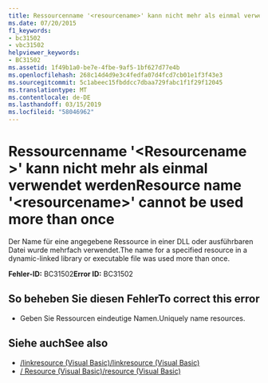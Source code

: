 ```yaml
---
title: Ressourcenname '<resourcename>' kann nicht mehr als einmal verwendet werden
ms.date: 07/20/2015
f1_keywords:
- bc31502
- vbc31502
helpviewer_keywords:
- BC31502
ms.assetid: 1f49b1a0-be7e-4fbe-9af5-1bf627d77e4b
ms.openlocfilehash: 268c14d4d9e3c4fedfa07d4fcd7cb01e1f3f43e3
ms.sourcegitcommit: 5c1abeec15fbddcc7dbaa729fabc1f1f29f12045
ms.translationtype: MT
ms.contentlocale: de-DE
ms.lasthandoff: 03/15/2019
ms.locfileid: "58046962"
---
```

# <a name="resource-name-resourcename-cannot-be-used-more-than-once"></a><span data-ttu-id="532f6-102">Ressourcenname '\<Resourcename >' kann nicht mehr als einmal verwendet werden</span><span class="sxs-lookup"><span data-stu-id="532f6-102">Resource name '\<resourcename>' cannot be used more than once</span></span>
<span data-ttu-id="532f6-103">Der Name für eine angegebene Ressource in einer DLL oder ausführbaren Datei wurde mehrfach verwendet.</span><span class="sxs-lookup"><span data-stu-id="532f6-103">The name for a specified resource in a dynamic-linked library or executable file was used more than once.</span></span>  
  
 <span data-ttu-id="532f6-104">**Fehler-ID:** BC31502</span><span class="sxs-lookup"><span data-stu-id="532f6-104">**Error ID:** BC31502</span></span>  
  
## <a name="to-correct-this-error"></a><span data-ttu-id="532f6-105">So beheben Sie diesen Fehler</span><span class="sxs-lookup"><span data-stu-id="532f6-105">To correct this error</span></span>  
  
-   <span data-ttu-id="532f6-106">Geben Sie Ressourcen eindeutige Namen.</span><span class="sxs-lookup"><span data-stu-id="532f6-106">Uniquely name resources.</span></span>  
  
## <a name="see-also"></a><span data-ttu-id="532f6-107">Siehe auch</span><span class="sxs-lookup"><span data-stu-id="532f6-107">See also</span></span>

- [<span data-ttu-id="532f6-108">/linkresource (Visual Basic)</span><span class="sxs-lookup"><span data-stu-id="532f6-108">/linkresource (Visual Basic)</span></span>](../../visual-basic/reference/command-line-compiler/linkresource.md)
- [<span data-ttu-id="532f6-109">/ Resource (Visual Basic)</span><span class="sxs-lookup"><span data-stu-id="532f6-109">/resource (Visual Basic)</span></span>](../../visual-basic/reference/command-line-compiler/resource.md)
